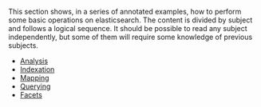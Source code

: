 This section shows, in a series of annotated examples, how to perform some basic operations on elasticsearch.
The content is divided by subject and follows a logical sequence. It should be possible to read any subject independently, but some of them will require some knowledge of previous subjects.

- [Analysis](analysis.md)
- [Indexation](indexation.md)
- [Mapping](mapping.md)
- [Querying](querying.md)
- [Facets](facets.md)

